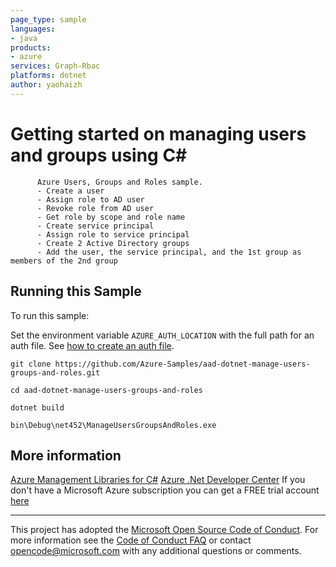 ```yaml
---
page_type: sample
languages:
- java
products:
- azure
services: Graph-Rbac
platforms: dotnet
author: yaohaizh
---
```


# Getting started on managing users and groups using C# #

          Azure Users, Groups and Roles sample.
          - Create a user
          - Assign role to AD user
          - Revoke role from AD user
          - Get role by scope and role name
          - Create service principal
          - Assign role to service principal
          - Create 2 Active Directory groups
          - Add the user, the service principal, and the 1st group as members of the 2nd group


## Running this Sample ##

To run this sample:

Set the environment variable `AZURE_AUTH_LOCATION` with the full path for an auth file. See [how to create an auth file](https://github.com/Azure/azure-libraries-for-net/blob/master/AUTH.md).

    git clone https://github.com/Azure-Samples/aad-dotnet-manage-users-groups-and-roles.git

    cd aad-dotnet-manage-users-groups-and-roles

    dotnet build

    bin\Debug\net452\ManageUsersGroupsAndRoles.exe

## More information ##

[Azure Management Libraries for C#](https://github.com/Azure/azure-sdk-for-net/tree/Fluent)
[Azure .Net Developer Center](https://azure.microsoft.com/en-us/develop/net/)
If you don't have a Microsoft Azure subscription you can get a FREE trial account [here](http://go.microsoft.com/fwlink/?LinkId=330212)

---

This project has adopted the [Microsoft Open Source Code of Conduct](https://opensource.microsoft.com/codeofconduct/). For more information see the [Code of Conduct FAQ](https://opensource.microsoft.com/codeofconduct/faq/) or contact [opencode@microsoft.com](mailto:opencode@microsoft.com) with any additional questions or comments.